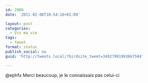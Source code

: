 ```yaml
---
id: 2900
date: '2011-02-08T10:54:16+01:00'

layout: post
categories:
  - Vis ma vie
tags:
  - tweet
format: status
publish_social: no
guid: 'http://tweets.local/?birdsite_tweet=34927991993667584'

---
```


@ephfx Merci beaucoup, je le connaissais pas celui-ci